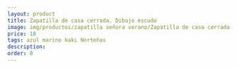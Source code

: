 ```yaml
---
layout: product
title: Zapatilla de casa cerrada. Dibujo escudo
image: img/productos/zapatilla señora verano/Zapatilla de casa cerrada. Dibujo escudo=18=azul marino kaki Norteñas.webp
price: 18
tags: azul marino kaki Norteñas
description: 
order: 0
---
```

